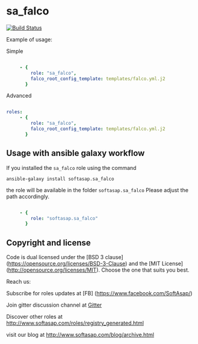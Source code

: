 sa_falco
========

[![Build Status](https://travis-ci.com/softasap/sa_falco.svg?branch=master)](https://travis-ci.com/softasap/sa_falco)


Example of usage:

Simple

```YAML

     - {
         role: "sa_falco",
         falco_root_config_template: templates/falco.yml.j2
       }


```

Advanced

```YAML

roles:
     - {
         role: "sa_falco",
         falco_root_config_template: templates/falco.yml.j2
       }


```



Usage with ansible galaxy workflow
----------------------------------

If you installed the `sa_falco` role using the command


`
   ansible-galaxy install softasap.sa_falco
`

the role will be available in the folder `softasap.sa_falco`
Please adjust the path accordingly.

```YAML

     - {
         role: "softasap.sa_falco"
       }

```




Copyright and license
---------------------

Code is dual licensed under the [BSD 3 clause] (https://opensource.org/licenses/BSD-3-Clause) and the [MIT License] (http://opensource.org/licenses/MIT). Choose the one that suits you best.

Reach us:

Subscribe for roles updates at [FB] (https://www.facebook.com/SoftAsap/)

Join gitter discussion channel at [Gitter](https://gitter.im/softasap)

Discover other roles at  http://www.softasap.com/roles/registry_generated.html

visit our blog at http://www.softasap.com/blog/archive.html
